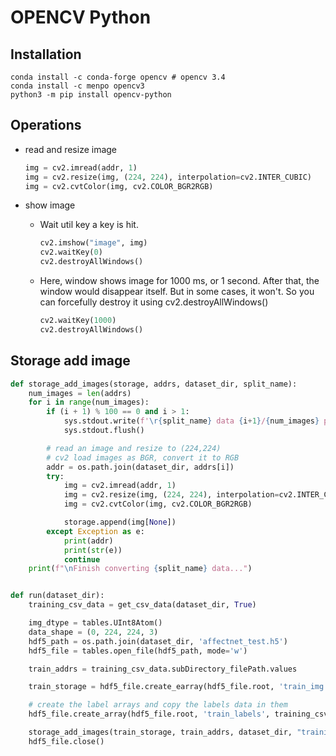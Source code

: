 # OPENCV Python

## Installation

```
conda install -c conda-forge opencv # opencv 3.4
conda install -c menpo opencv3
python3 -m pip install opencv-python
```

## Operations

- read and resize image

  ```python
  img = cv2.imread(addr, 1)
  img = cv2.resize(img, (224, 224), interpolation=cv2.INTER_CUBIC)
  img = cv2.cvtColor(img, cv2.COLOR_BGR2RGB)
  ```

- show image

  - Wait util key a key is hit.
    ```python
    cv2.imshow("image", img)
    cv2.waitKey(0)
    cv2.destroyAllWindows()
    ```
  - Here, window shows image for 1000 ms, or 1 second. After that, the window would disappear
    itself. But in some cases, it won't. So you can forcefully destroy it using
    cv2.destroyAllWindows()
    ```python
    cv2.waitKey(1000)
    cv2.destroyAllWindows()
    ```

## Storage add image

```python
def storage_add_images(storage, addrs, dataset_dir, split_name):
    num_images = len(addrs)
    for i in range(num_images):
        if (i + 1) % 100 == 0 and i > 1:
            sys.stdout.write(f'\r{split_name} data {i+1}/{num_images} processed...')
            sys.stdout.flush()

        # read an image and resize to (224,224)
        # cv2 load images as BGR, convert it to RGB
        addr = os.path.join(dataset_dir, addrs[i])
        try:
            img = cv2.imread(addr, 1)
            img = cv2.resize(img, (224, 224), interpolation=cv2.INTER_CUBIC)
            img = cv2.cvtColor(img, cv2.COLOR_BGR2RGB)

            storage.append(img[None])
        except Exception as e:
            print(addr)
            print(str(e))
            continue
    print(f"\nFinish converting {split_name} data...")


def run(dataset_dir):
    training_csv_data = get_csv_data(dataset_dir, True)

    img_dtype = tables.UInt8Atom()
    data_shape = (0, 224, 224, 3)
    hdf5_path = os.path.join(dataset_dir, 'affectnet_test.h5')
    hdf5_file = tables.open_file(hdf5_path, mode='w')

    train_addrs = training_csv_data.subDirectory_filePath.values

    train_storage = hdf5_file.create_earray(hdf5_file.root, 'train_img', img_dtype, shape=data_shape)

    # create the label arrays and copy the labels data in them
    hdf5_file.create_array(hdf5_file.root, 'train_labels', training_csv_data.expression.values)

    storage_add_images(train_storage, train_addrs, dataset_dir, "training")
    hdf5_file.close()
```
